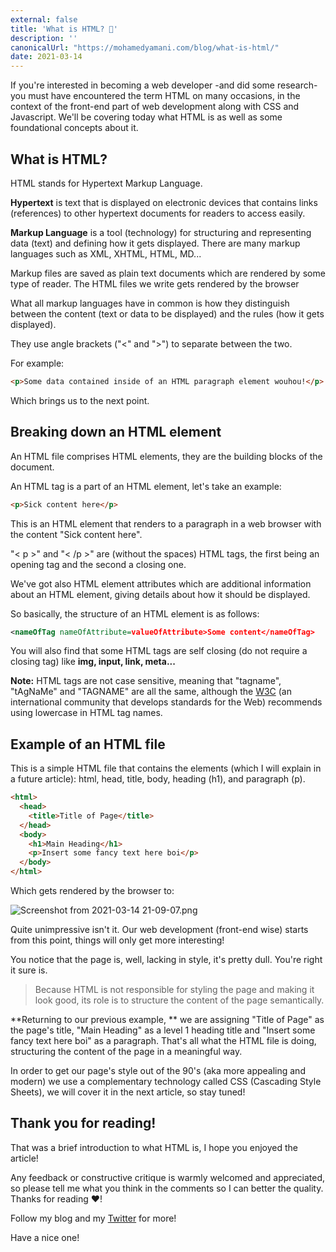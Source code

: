 ```yaml
---
external: false
title: 'What is HTML? 🤔'
description: ''
canonicalUrl: "https://mohamedyamani.com/blog/what-is-html/"
date: 2021-03-14
---
```


If you're interested in becoming a web developer -and did some research- you must have encountered the term HTML on many occasions, in the context of the front-end part of web development along with CSS and Javascript. We'll be covering today what HTML is as well as some foundational concepts about it.

## What is HTML?

HTML stands for Hypertext Markup Language.

**Hypertext** is text that is displayed on electronic devices that contains links (references) to other hypertext documents for readers to access easily.

**Markup Language** is a tool (technology) for structuring and representing data (text) and defining how it gets displayed. There are many markup languages such as XML, XHTML, HTML, MD...

Markup files are saved as plain text documents which are rendered by some type of reader. The HTML files we write gets rendered by the browser

What all markup languages have in common is how they distinguish between the content (text or data to be displayed) and the rules (how it gets displayed).

They use angle brackets ("<" and ">") to separate between the two.

For example:

```html
<p>Some data contained inside of an HTML paragraph element wouhou!</p>
```

Which brings us to the next point.

## Breaking down an HTML element

An HTML file comprises HTML elements, they are the building blocks of the document.

An HTML tag is a part of an HTML element, let's take an example:

```html
<p>Sick content here</p>
```

This is an HTML element that renders to a paragraph in a web browser with the content "Sick content here".

"< p >" and "< /p >" are (without the spaces) HTML tags, the first being an opening tag and the second a closing one.

We've got also HTML element attributes which are additional information about an HTML element, giving details about how it should be displayed.

So basically, the structure of an HTML element is as follows:

```xml
<nameOfTag nameOfAttribute=valueOfAttribute>Some content</nameOfTag>
```

You will also find that some HTML tags are self closing (do not require a closing tag) like **img, input, link, meta...**

**Note:** HTML tags are not case sensitive, meaning that "tagname", "tAgNaMe" and "TAGNAME" are all the same, although the [W3C](https://www.w3.org/) (an international community that develops standards for the Web) recommends using lowercase in HTML tag names.

## Example of an HTML file

This is a simple HTML file that contains the elements (which I will explain in a future article): html, head, title, body, heading (h1), and paragraph (p).

```html
<html>
  <head>
    <title>Title of Page</title>
  </head>
  <body>
    <h1>Main Heading</h1>
    <p>Insert some fancy text here boi</p>
  </body>
</html>
```

Which gets rendered by the browser to:

![Screenshot from 2021-03-14 21-09-07.png](https://cdn.hashnode.com/res/hashnode/image/upload/v1615752642931/fv3Gp-J8K.png)

Quite unimpressive isn't it. Our web development (front-end wise) starts from this point, things will only get more interesting!

You notice that the page is, well, lacking in style, it's pretty dull. You're right it sure is.

> Because HTML is not responsible for styling the page and making it look good, its role is to structure the content of the page semantically.

**Returning to our previous example, ** we are assigning "Title of Page" as the page's title, "Main Heading" as a level 1 heading title and "Insert some fancy text here boi" as a paragraph. That's all what the HTML file is doing, structuring the content of the page in a meaningful way.

In order to get our page's style out of the 90's (aka more appealing and modern) we use a complementary technology called CSS (Cascading Style Sheets), we will cover it in the next article, so stay tuned!

## Thank you for reading!

That was a brief introduction to what HTML is, I hope you enjoyed the article!

Any feedback or constructive critique is warmly welcomed and appreciated, so please tell me what you think in the comments so I can better the quality. Thanks for reading ❤️!

Follow my blog and my [Twitter](https://twitter.com/yamanidev) for more!

Have a nice one!
